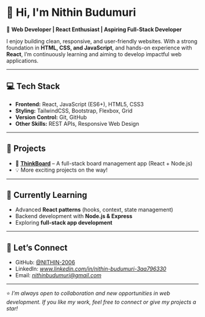 # 👋 Hi, I'm Nithin Budumuri  

🚀 **Web Developer | React Enthusiast | Aspiring Full-Stack Developer**  

I enjoy building clean, responsive, and user-friendly websites. With a strong foundation in **HTML, CSS, and JavaScript**, and hands-on experience with **React**, I’m continuously learning and aiming to develop impactful web applications.  

---

## 💻 Tech Stack

- **Frontend:** React, JavaScript (ES6+), HTML5, CSS3  
- **Styling:** TailwindCSS, Bootstrap, Flexbox, Grid  
- **Version Control:** Git, GitHub  
- **Other Skills:** REST APIs, Responsive Web Design  

---

## 📂 Projects

- 📝 **[ThinkBoard](https://github.com/NITHIN-2006/ThinkBoard)** – A full-stack board management app (React + Node.js)  
- 💡 More exciting projects on the way!  

---

## 🌱 Currently Learning
- Advanced **React patterns** (hooks, context, state management)  
- Backend development with **Node.js & Express**  
- Exploring **full-stack app development**  

---

## 🤝 Let’s Connect
- GitHub: [@NITHIN-2006](https://github.com/NITHIN-2006)  
- LinkedIn: *www.linkedin.com/in/nithin-budumuri-3aa796330*  
- Email: *nithinbudumuri@gmail.com*  

---

⭐ *I’m always open to collaboration and new opportunities in web development. If you like my work, feel free to connect or give my projects a star!*  
